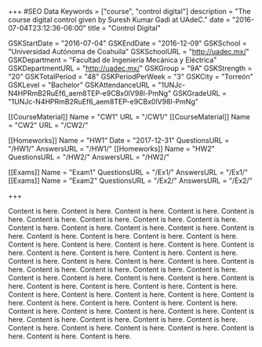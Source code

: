 +++
#SEO Data
Keywords = ["course", "control digital"]
description = "The course digital control given by Suresh Kumar Gadi at UAdeC."
date = "2016-07-04T23:12:36-06:00"
title = "Control Digital"

GSKStartDate = "2016-07-04"
GSKEndDate = "2016-12-09"
GSKSchool = "Universidad Autónoma de Coahuila"
GSKSchoolURL = "http://uadec.mx/"
GSKDepartment = "Facultad de Ingeniería Mecánica y Eléctrica"
GSKDepartmentURL = "http://uadec.mx/"
GSKGroup = "9A"
GSKStrength = "20"
GSKTotalPeriod = "48"
GSKPeriodPerWeek = "3"
GSKCity = "Torreón"
GSKLevel = "Bachelor"
GSKAttendanceURL = "1UNJc-N4HPRmB2RuEf6_aem8TEP-e9CBx0lV98l-PmNg"
GSKGradeURL = "1UNJc-N4HPRmB2RuEf6_aem8TEP-e9CBx0lV98l-PmNg"

[[CourseMaterial]]
    Name = "CW1"
    URL = "/CW1/"
[[CourseMaterial]]
    Name = "CW2"
    URL = "/CW2/"

[[Homeworks]]
    Name = "HW1"
	Date = "2017-12-31"
    QuestionsURL = "/HW1/"
	AnswersURL = "/HW1/"
[[Homeworks]]
    Name = "HW2"
    QuestionsURL = "/HW2/"
	AnswersURL = "/HW2/"

[[Exams]]
    Name = "Exam1"
    QuestionsURL = "/Ex1/"
	AnswersURL = "/Ex1/"
[[Exams]]
    Name = "Exam2"
    QuestionsURL = "/Ex2/"
	AnswersURL = "/Ex2/"
	
+++

Content is here. Content is here. Content is here. Content is here. Content is here. Content is here. Content is here. Content is here. Content is here. Content is here. Content is here. Content is here. Content is here. Content is here. Content is here. Content is here. Content is here. Content is here. Content is here. Content is here. Content is here. Content is here. Content is here. Content is here. Content is here. Content is here. Content is here. Content is here. Content is here. Content is here. Content is here. Content is here. Content is here. Content is here. Content is here. Content is here. Content is here. Content is here. Content is here. Content is here. Content is here. Content is here. Content is here. Content is here. Content is here. Content is here. Content is here. Content is here. Content is here. Content is here. Content is here. Content is here. Content is here. Content is here. Content is here. Content is here. Content is here. Content is here. Content is here. Content is here. Content is here. Content is here. Content is here. Content is here. Content is here. Content is here. Content is here. Content is here. Content is here. Content is here.